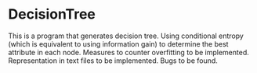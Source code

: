 # DecisionTree

This is a program that generates decision tree. 
Using conditional entropy (which is equivalent to using information gain) to determine the best attribute in each node. 
Measures to counter overfitting to be implemented.
Representation in text files to be implemented. 
Bugs to be found. 